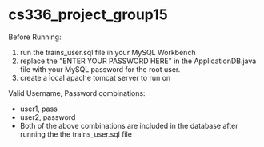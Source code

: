 # cs336_project_group15

Before Running:
1. run the trains_user.sql file in your MySQL Workbench
2. replace the "ENTER YOUR PASSWORD HERE" in the ApplicationDB.java file with your MySQL password for the root user.
3. create a local apache tomcat server to run on

Valid Username, Password combinations:
- user1, pass
- user2, password
- Both of the above combinations are included in the database after running the the trains_user.sql file

